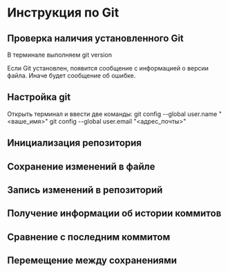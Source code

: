 # Инструкция по Git
## Проверка наличия установленного Git
В терминале выполняем git version

Если Git установлен, появится сообщение с информацией о версии файла. Иначе будет сообщение об ошибке.

## Настройка git
Открыть терминал и ввести две команды: 
git config --global user.name "<ваше_имя>"
git config --global user.email "<адрес_почты>"

## Инициализация репозитория

## Сохранение изменений в файле
## Запись изменений в репозиторий
## Получение информации об истории коммитов
## Сравнение с последним коммитом
## Перемещение между сохранениями